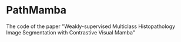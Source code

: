 # PathMamba
The code of the paper "Weakly-supervised Multiclass Histopathology Image Segmentation with Contrastive Visual Mamba"
